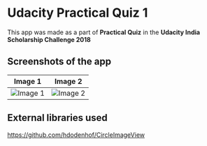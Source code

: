 # **Udacity Practical Quiz 1**
This app was made as a part of **Practical Quiz** in the **Udacity India Scholarship Challenge 2018**

## **Screenshots of the app**
| Image 1| Image 2 |
|:---:|:---:|
|![Image 1](https://github.com/debo1994/UdacityPracticalQuiz/blob/master/screenshots/Screenshot_20180427-150222.png)|![Image 2](https://github.com/debo1994/UdacityPracticalQuiz/blob/master/screenshots/Screenshot_20180427-150227.png)

## **External libraries used**
https://github.com/hdodenhof/CircleImageView

